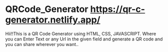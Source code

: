 # QRCode_Generator  https://qr-c-generator.netlify.app/
    

Hii!!This is a QR Code Generator using HTML, CSS, JAVASCRIPT. Where you can Enter Text or any Url in the given field and generate a QR code and you can 
share wherever you want..
